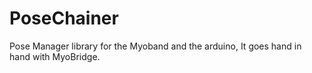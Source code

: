 # PoseChainer
Pose Manager library for the Myoband and the arduino, It goes hand in hand with MyoBridge.
